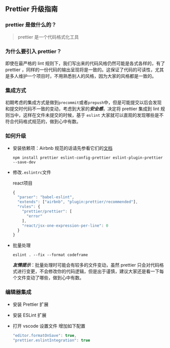 ## Prettier 升级指南

### prettier 是做什么的？
> prettier 是一个代码格式化工具

### 为什么要引入 prettier？

即使在最严格的 lint 规则下，我们写出来的代码风格仍然可能是各式各样的，有了 prettier ，同样的一份代码的输出呈现将是一致的。这保证了代码的可读性，尤其是多人维护一个项目时，不用熟悉别人的风格，因为大家的风格都是一致的。

### 集成方式

初期考虑的集成方式是做到`precommit`或者`prepush`中，但是可能提交以后会发现和提交时代码不一致的变动，考虑到大家的***安全感***，决定将 prettier 集成到 lint 规则当中，这样在文件未提交的时候，基于 `eslint` 大家就可以直观的发现哪些是不符合代码格式规范的，做到心中有数。

### 如何升级
- 安装依赖项：Airbnb 规范的话请先参看它们的[文档](https://github.com/airbnb/javascript/tree/master/packages/eslint-config-airbnb)

  `npm install prettier eslint-config-prettier eslint-plugin-prettier --save-dev`

- 修改`.eslintrc`文件

  react项目
  ```js
  {
    "parser": "babel-eslint",
    "extends": ["airbnb", "plugin:prettier/recommended"],
    "rules": {
      "prettier/prettier": [
        "error"
      ],
      "react/jsx-one-expression-per-line": 0
    }
  }

  ```
  
- 批量处理

  `eslint . --fix --format codeframe`

  ***友情提示***：批量处理时可能会有较多的文件变动，虽然 prettier 只会对代码格式进行变更，不会修改你的代码逻辑，但是出于谨慎，建议大家还是看一下每个文件变动了哪些，做到心中有数。

### 编辑器集成
- 安装 Prettier 扩展
- 安装 ESLint 扩展
- 打开 vscode 设置文件
  增加如下配置

  ```js
  "editor.formatOnSave": true,
  "prettier.eslintIntegration": true
  ```
